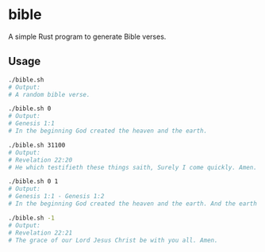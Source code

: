 # bible

A simple Rust program to generate Bible verses.

## Usage

```bash
./bible.sh
# Output:
# A random bible verse.
```

```bash
./bible.sh 0
# Output:
# Genesis 1:1
# In the beginning God created the heaven and the earth.
```

```bash
./bible.sh 31100
# Output:
# Revelation 22:20
# He which testifieth these things saith, Surely I come quickly. Amen. Even so, come, Lord Jesus.
```

```bash
./bible.sh 0 1
# Output:
# Genesis 1:1 - Genesis 1:2
# In the beginning God created the heaven and the earth. And the earth was without form, and void; and darkness was upon the face of the deep. And the Spirit of God moved upon the face of the waters.
```

```bash
./bible.sh -1
# Output:
# Revelation 22:21
# The grace of our Lord Jesus Christ be with you all. Amen.
```
